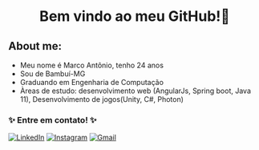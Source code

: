<h1 align="center">
   Bem vindo ao meu GitHub!🚀
</h1>
  

## About me:
- Meu nome é Marco Antônio, tenho 24 anos
- Sou de Bambuí-MG
- Graduando em Engenharia de Computação
- Àreas de estudo: desenvolvimento web (AngularJs, Spring boot, Java 11), Desenvolvimento de jogos(Unity, C#, Photon)

### ✨ Entre em contato! ✨
[<img alt="LinkedIn" src="https://img.shields.io/badge/linkedin%20-%230077B5.svg?&style=for-the-badge&logo=linkedin&logoColor=white"/>](https://www.linkedin.com/in/marc025/)
[<img alt="Instagram" src="https://img.shields.io/badge/marcoa25%20-%23E4405F.svg?&style=for-the-badge&logo=Instagram&logoColor=white"/>](https://www.instagram.com/marco.a25/)
[<img alt="Gmail" src="https://img.shields.io/badge/Gmail-D14836?style=for-the-badge&logo=gmail&logoColor=white" />](mailto:marcoas2566@gmail.com)
